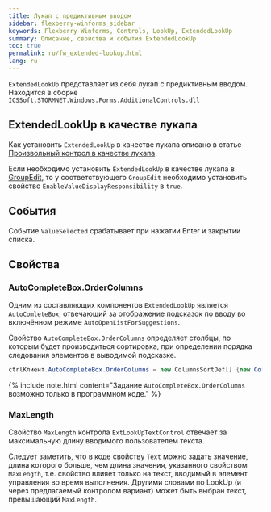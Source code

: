 ```yaml
---
title: Лукап с предиктивным вводом
sidebar: flexberry-winforms_sidebar
keywords: Flexberry Winforms, Controls, LookUp, ExtendedLookUp
summary: Описание, свойства и события ExtendedLookUp
toc: true
permalink: ru/fw_extended-lookup.html
lang: ru
---
```


`ExtendedLookUp` представляет из себя лукап с предиктивным вводом. Находится в сборке `ICSSoft.STORMNET.Windows.Forms.AdditionalControls.dll`

## ExtendedLookUp в качестве лукапа

Как установить `ExtendedLookUp` в качестве лукапа описано в статье [Произвольный контрол в качестве лукапа](fo_custom-lookup.html).

Если необходимо установить `ExtendedLookUp` в качестве лукапа в [GroupEdit](fw_group-edit.html), то у соответствующего `GroupEdit` необходимо установить свойство `EnableValueDisplayResponsibility` в `true`.

## События

Событие `ValueSelected` срабатывает при нажатии Enter и закрытии списка.

## Свойства

### AutoCompleteBox.OrderColumns

Одним из составляющих компонентов `ExtendedLookUp` является `AutoComleteBox`, отвечающий за отображение подсказок по вводу во включённом режиме `AutoOpenListForSuggestions`.

Свойство `AutoCompleteBox.OrderColumns` определяет столбцы, по которым будет производиться сортировка, при определении порядка следования элементов в выводимой подсказке.

```csharp
ctrlКлиент.AutoCompleteBox.OrderColumns = new ColumnsSortDef[] {new ColumnsSortDef("Прописка", SortOrder.Asc) };
```

{% include note.html content="Задание `AutoCompleteBox.OrderColumns` возможно только в программном коде." %}

### MaxLength

Свойство `MaxLength` контрола `ExtLookUpTextControl`  отвечает за максимальную длину вводимого пользователем текста.

Следует заметить, что в коде свойству `Text` можно задать значение, длина которого больше, чем длина значения, указанного свойством `MaxLength`, т.е. свойство влияет только на текст, вводимый в элемент управления во время выполнения. Другими словами по LookUp (и через предлагаемый контролом вариант) может быть выбран текст, превышающий `MaxLength`.
